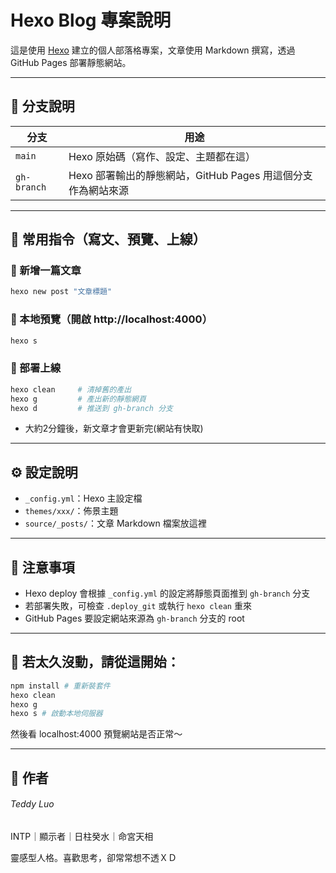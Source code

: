 # Hexo Blog 專案說明

這是使用 [Hexo](https://hexo.io/) 建立的個人部落格專案，文章使用 Markdown 撰寫，透過 GitHub Pages 部署靜態網站。


---

## 📁 分支說明

| 分支 | 用途 |
|------|------|
| `main` | Hexo 原始碼（寫作、設定、主題都在這） |
| `gh-branch` | Hexo 部署輸出的靜態網站，GitHub Pages 用這個分支作為網站來源 |

---

## 🧰 常用指令（寫文、預覽、上線）

### 🔹 新增一篇文章
```bash
hexo new post "文章標題"
```

### 🔹 本地預覽（開啟 http://localhost:4000）
```bash
hexo s
```

### 🔹 部署上線
```bash
hexo clean     # 清掉舊的產出
hexo g         # 產出新的靜態網頁
hexo d         # 推送到 gh-branch 分支
```
* 大約2分鐘後，新文章才會更新完(網站有快取)
---

## ⚙️ 設定說明

- `_config.yml`：Hexo 主設定檔
- `themes/xxx/`：佈景主題
- `source/_posts/`：文章 Markdown 檔案放這裡

---

## 📝 注意事項

- Hexo deploy 會根據 `_config.yml` 的設定將靜態頁面推到 `gh-branch` 分支
- 若部署失敗，可檢查 `.deploy_git` 或執行 `hexo clean` 重來
- GitHub Pages 要設定網站來源為 `gh-branch` 分支的 root

---

## 🔄 若太久沒動，請從這開始：
```bash
npm install # 重新裝套件
hexo clean
hexo g
hexo s # 啟動本地伺服器
```

然後看 localhost:4000 預覽網站是否正常～

---

## 🙋 作者

###### Teddy Luo  
INTP｜顯示者｜日柱癸水｜命宮天相

靈感型人格。喜歡思考，卻常常想不透ＸＤ

